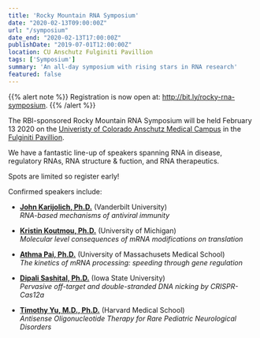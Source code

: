 ```yaml
---
title: 'Rocky Mountain RNA Symposium'
date: "2020-02-13T09:00:00Z"
url: "/symposium"
date_end: "2020-02-13T17:00:00Z"
publishDate: "2019-07-01T12:00:00Z"
location: CU Anschutz Fulginiti Pavillion
tags: ['Symposium']
summary: 'An all-day symposium with rising stars in RNA research'
featured: false
---
```


{{% alert note %}}
Registration is now open at: <http://bit.ly/rocky-rna-symposium>.
{{% /alert %}}

The RBI-sponsored Rocky Mountain RNA Symposium will be held February 13 2020 on the [Univeristy of Colorado Anschutz Medical Campus](http://cuanschutz.edu) in the [Fulginiti Pavillion](http://www.ucdenver.edu/academics/colleges/medicalschool/centers/BioethicsHumanities/AboutUs/Pages/Fulginiti%20Pavilion.aspx).

We have a fantastic line-up of speakers spanning RNA in disease, regulatory
RNAs, RNA structure & fuction, and RNA therapeutics.

Spots are limited so register early!

Confirmed speakers include:

- **[John Karijolich, Ph.D.](https://www.vumc.org/karijolich-lab/person/john-karijolich-phd)** (Vanderbilt University)  
  *RNA-based mechanisms of antiviral immunity*
  
- **[Kristin Koutmou, Ph.D.](https://www.koutmoulab.com/)** (University of Michigan)  
  *Molecular level consequences of mRNA modifications on translation*
  
- **[Athma Pai, Ph.D.](http://pai-lab.org/)** (University of Massachusets Medical School)  
  *The kinetics of mRNA processing: speeding through gene regulation*
  
- **[Dipali Sashital, Ph.D.](http://www.sashitallab.org/)** (Iowa State University)  
  *Pervasive off-target and double-stranded DNA nicking by CRISPR-Cas12a*
  
- **[Timothy Yu, M.D., Ph.D.](https://www.theyulab.org/)** (Harvard Medical School)  
  *Antisense Oligonucleotide Therapy for Rare Pediatric Neurological Disorders*
